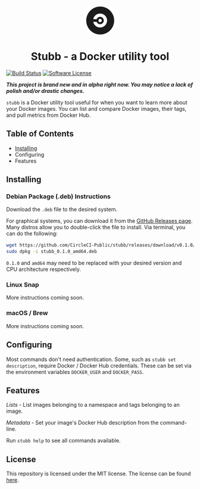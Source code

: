 <div align="center">
	<p>
		<a href="https://circleci.com">
			<img alt="CircleCI" src="img/circleci-logo.svg" width="75" />
		</a>
	</p>
	<h1>Stubb - a Docker utility tool</h1>
</div>

[![Build Status](https://circleci.com/gh/CircleCI-Public/stubb.svg?style=shield)](https://circleci.com/gh/CircleCI-Public/stubb) [![Software License](https://img.shields.io/badge/license-MIT-blue.svg)](https://raw.githubusercontent.com/CircleCI-Public/stubb/master/LICENSE)

***This project is brand new and in alpha right now. You may notice a lack of polish and/or drastic changes.***

`stubb` is a Docker utility tool useful for when you want to learn more about your Docker images.
You can list and compare Docker images, their tags, and pull metrics from Docker Hub.


## Table of Contents

- [Installing](#installing)
- Configuring
- Features


## Installing

### Debian Package (.deb) Instructions

Download the `.deb` file to the desired system.

For graphical systems, you can download it from the [GitHub Releases page][gh-releases].
Many distros allow you to double-click the file to install.
Via terminal, you can do the following:

```bash
wget https://github.com/CircleCI-Public/stubb/releases/download/v0.1.0/stubb_0.1.0_amd64.deb
sudo dpkg -i stubb_0.1.0_amd64.deb
```

`0.1.0` and `amd64` may need to be replaced with your desired version and CPU architecture respectively.

### Linux Snap

More instructions coming soon.

### macOS / Brew

More instructions coming soon.


## Configuring

Most commands don't need authentication.
Some, such as `stubb set description`, require Docker / Docker Hub credentials.
These can be set via the environment variables `DOCKER_USER` and `DOCKER_PASS`.


## Features

*Lists* - List images belonging to a namespace and tags belonging to an image.

*Metadata* - Set your image's Docker Hub description from the command-line.

Run `stubb help` to see all commands available.


## License

This repository is licensed under the MIT license.
The license can be found [here](./LICENSE).



[gh-releases]: https://github.com/CircleCI-Public/stubb/releases
